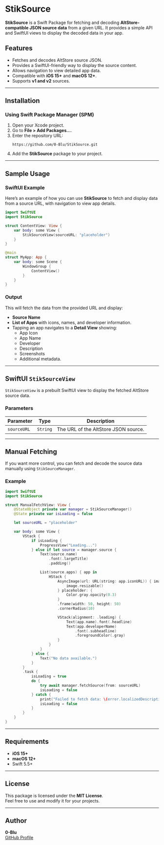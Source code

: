 # StikSource

**StikSource** is a Swift Package for fetching and decoding **AltStore-compatible JSON source data** from a given URL. It provides a simple API and SwiftUI views to display the decoded data in your app.

## Features

- Fetches and decodes AltStore source JSON.
- Provides a SwiftUI-friendly way to display the source content.
- Allows navigation to view detailed app data.
- Compatible with **iOS 15+** and **macOS 12+**.
- Supports **v1 and v2** sources.

---

## Installation

### Using Swift Package Manager (SPM)

1. Open your Xcode project.
2. Go to **File > Add Packages...**.
3. Enter the repository URL:
   ```
   https://github.com/0-Blu/StikSource.git
   ```
4. Add the **StikSource** package to your project.

---

## Sample Usage

### SwiftUI Example

Here’s an example of how you can use **StikSource** to fetch and display data from a source URL, with navigation to view app details.

```swift
import SwiftUI
import StikSource

struct ContentView: View {
    var body: some View {
        StikSourceView(sourceURL: "placeholder")
    }
}

@main
struct MyApp: App {
    var body: some Scene {
        WindowGroup {
            ContentView()
        }
    }
}
```

### Output
This will fetch the data from the provided URL and display:

- **Source Name**
- **List of Apps** with icons, names, and developer information.
- Tapping an app navigates to a **Detail View** showing:
  - App Icon
  - App Name
  - Developer
  - Description
  - Screenshots
  - Additional metadata.

---

## SwiftUI `StikSourceView`

`StikSourceView` is a prebuilt SwiftUI view to display the fetched AltStore source data.

### Parameters

| Parameter     | Type         | Description                          |
|---------------|--------------|--------------------------------------|
| `sourceURL`   | `String`     | The URL of the AltStore JSON source. |

---

## Manual Fetching

If you want more control, you can fetch and decode the source data manually using `StikSourceManager`.

### Example

```swift
import SwiftUI
import StikSource

struct ManualFetchView: View {
    @StateObject private var manager = StikSourceManager()
    @State private var isLoading = false

    let sourceURL = "placeholder"

    var body: some View {
        VStack {
            if isLoading {
                ProgressView("Loading...")
            } else if let source = manager.source {
                Text(source.name)
                    .font(.largeTitle)
                    .padding()

                List(source.apps) { app in
                    HStack {
                        AsyncImage(url: URL(string: app.iconURL)) { image in
                            image.resizable()
                        } placeholder: {
                            Color.gray.opacity(0.3)
                        }
                        .frame(width: 50, height: 50)
                        .cornerRadius(10)

                        VStack(alignment: .leading) {
                            Text(app.name).font(.headline)
                            Text(app.developerName)
                                .font(.subheadline)
                                .foregroundColor(.gray)
                        }
                    }
                }
            } else {
                Text("No data available.")
            }
        }
        .task {
            isLoading = true
            do {
                try await manager.fetchSource(from: sourceURL)
                isLoading = false
            } catch {
                print("Failed to fetch data: \(error.localizedDescription)")
                isLoading = false
            }
        }
    }
}
```

---

## Requirements

- **iOS 15+**
- **macOS 12+**
- Swift 5.5+

---

## License

This package is licensed under the **MIT License**.  
Feel free to use and modify it for your projects.

---

## Author

**0-Blu**  
[GitHub Profile](https://github.com/0-Blu)
